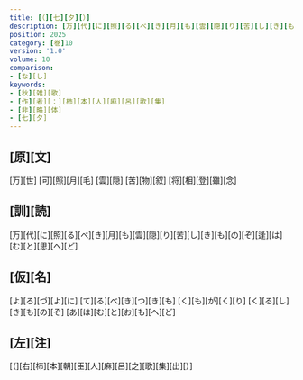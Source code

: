 ```yaml
---
title: [（][七][夕][）]
description: [万][代][に][照][る][べ][き][月][も][雲][隠][り][苦][し][き][も][の][ぞ][逢][は][む][と][思][へ][ど]
position: 2025
category: [巻]10
version: '1.0'
volume: 10
comparison:
- [な][し]
keywords:
- [秋][雑][歌]
- [作][者][：][柿][本][人][麻][呂][歌][集]
- [非][略][体]
- [七][夕]
---
```


## [原][文]

[万][世] [可][照][月][毛] [雲][隠] [苦][物][叙] [将][相][登][雖][念]

## [訓][読]

[万][代][に][照][る][べ][き][月][も][雲][隠][り][苦][し][き][も][の][ぞ][逢][は][む][と][思][へ][ど]

## [仮][名]

[よ][ろ][づ][よ][に] [て][る][べ][き][つ][き][も] [く][も][が][く][り] [く][る][し][き][も][の][ぞ] [あ][は][む][と][お][も][へ][ど]

## [左][注]

[（][右][柿][本][朝][臣][人][麻][呂][之][歌][集][出][）]
